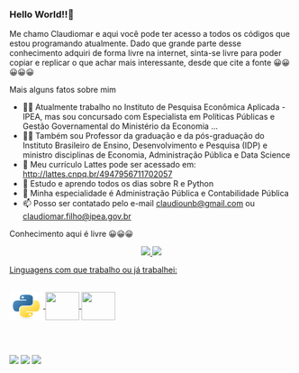 ### Hello World!!👋


Me chamo Claudiomar e aqui você pode ter acesso a todos os códigos que estou programando atualmente.
Dado que grande parte desse conhecimento adquiri de forma livre na internet, sinta-se livre para poder copiar e replicar o que achar mais interessante, desde que cite a fonte 😀😀😀😀😀

Mais alguns fatos sobre mim 
- 🧑‍💼 Atualmente trabalho no Instituto de Pesquisa Econômica Aplicada - IPEA, mas sou concursado com Especialista em Políticas Públicas e Gestão Governamental do Ministério da Economia ...
- 👨‍🏫 Também sou Professor da graduação e da pós-graduação do Instituto Brasileiro de Ensino, Desenvolvimento e Pesquisa (IDP) e ministro disciplinas de Economia, Administração Pública e Data Science
- 📜 Meu currículo Lattes pode ser acessado em:  http://lattes.cnpq.br/4947956711702057
- 🌱 Estudo e aprendo todos os dias sobre R e Python
- 💬 Minha especialidade é Administração Pública e Contabilidade Pública
- 📫 Posso ser contatado pelo e-mail claudiounb@gmail.com ou claudiomar.filho@ipea.gov.br

Conhecimento aqui é livre 😀😀😀

<div align="center">
  <a href="https://github.com/claudiomar23">
  <img height="180em" src="https://github-readme-stats.vercel.app/api?username=claudiomar23&show_icons=true&theme=dark&include_all_commits=true&count_private=true"/>
    
  <img height="180em" src="https://github-readme-stats.vercel.app/api/top-langs/?username=claudiomar23&layout=compact&langs_count=7&theme=dark"/>
</div>
  
  
 Linguagens com que trabalho ou já trabalhei: 
  
  
  <div style="display: inline_block"><br>
  <img align="center" height="50" width="60" src="https://raw.githubusercontent.com/devicons/devicon/master/icons/python/python-original.svg">
  <img align="center" height="50" width="60" src="https://cdn.jsdelivr.net/gh/devicons/devicon/icons/r/r-original.svg" >
  <img align="center" height="50" width="60" src="https://cdn.jsdelivr.net/gh/devicons/devicon/icons/html5/html5-original-wordmark.svg"> 
  </div>
  
  <br></br>
  <div> 
  <a href="https://www.instagram.com/prof.claudiomar/" target="_blank"><img src="https://img.shields.io/badge/-Instagram-%23E4405F?style=for-the-badge&logo=instagram&logoColor=white" target="_blank"></a>
 	<a href = "mailto:claudiounb@gmail.com"><img src="https://img.shields.io/badge/-Gmail-%23333?style=for-the-badge&logo=gmail&logoColor=white" target="_blank"></a>
  <a href="https://www.linkedin.com/in/claudiomar-matias-rolim-filho-8200a931/" target="_blank"><img src="https://img.shields.io/badge/-LinkedIn-%230077B5?style=for-the-badge&logo=linkedin&logoColor=white" target="_blank"></a> 
  
</div>
